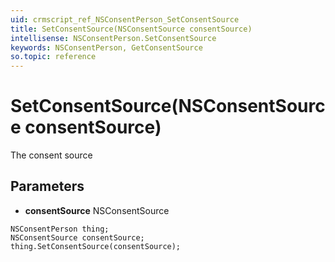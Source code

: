 ```yaml
---
uid: crmscript_ref_NSConsentPerson_SetConsentSource
title: SetConsentSource(NSConsentSource consentSource)
intellisense: NSConsentPerson.SetConsentSource
keywords: NSConsentPerson, GetConsentSource
so.topic: reference
---
```


# SetConsentSource(NSConsentSource consentSource)

The consent source

## Parameters

* **consentSource** NSConsentSource

```crmscript
NSConsentPerson thing;
NSConsentSource consentSource;
thing.SetConsentSource(consentSource);
```

